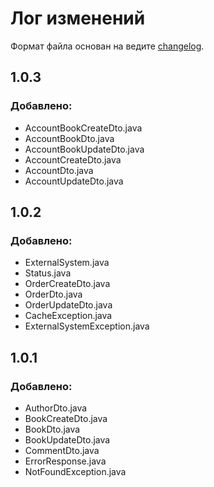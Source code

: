 # Лог изменений
Формат файла основан на ведите [changelog](https://keepachangelog.com/ru/1.0.0/).

## 1.0.3
### Добавлено:
- AccountBookCreateDto.java
- AccountBookDto.java
- AccountBookUpdateDto.java
- AccountCreateDto.java
- AccountDto.java
- AccountUpdateDto.java

## 1.0.2
### Добавлено:
- ExternalSystem.java
- Status.java
- OrderCreateDto.java
- OrderDto.java
- OrderUpdateDto.java
- CacheException.java
- ExternalSystemException.java

## 1.0.1
### Добавлено:
- AuthorDto.java
- BookCreateDto.java
- BookDto.java
- BookUpdateDto.java
- CommentDto.java
- ErrorResponse.java
- NotFoundException.java